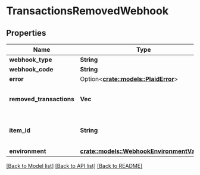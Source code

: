 # TransactionsRemovedWebhook

## Properties

Name | Type | Description | Notes
------------ | ------------- | ------------- | -------------
**webhook_type** | **String** | `TRANSACTIONS` | 
**webhook_code** | **String** | `TRANSACTIONS_REMOVED` | 
**error** | Option<[**crate::models::PlaidError**](PlaidError.md)> |  | [optional]
**removed_transactions** | **Vec<String>** | An array of `transaction_ids` corresponding to the removed transactions | 
**item_id** | **String** | The `item_id` of the Item associated with this webhook, warning, or error | 
**environment** | [**crate::models::WebhookEnvironmentValues**](WebhookEnvironmentValues.md) |  | 

[[Back to Model list]](../README.md#documentation-for-models) [[Back to API list]](../README.md#documentation-for-api-endpoints) [[Back to README]](../README.md)


